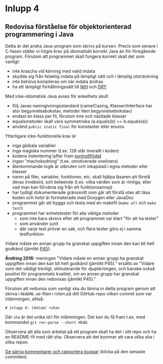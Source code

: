 # Inlupp 4

## Redovisa förståelse för  objektorienterad programmering i Java

Detta är det andra Java-program som skrivs på kursen. Precis som
senare i C-fasen ställer vi högre krav på idiomatiskt korrekt Java
än för föregående program. Förutom att programmet skall fungera
korrekt skall det som vanligt:

* inte krascha vid körning med valid indata
* skydda sig från felaktig indata på lämpligt sätt och i lämplig utsträckning
* inte behöva kompileras om när indata ändras
* ha ett lämpligt förhållningssätt till [NIH](http://en.wikipedia.org/wiki/Not_invented_here)  och [DRY](http://en.wikipedia.org/wiki/Don't_repeat_yourself)

Med icke-idiomatisk Java avses för enkelhets skull:

* följ Javas namngivningsstandard (camelCasing, Klasser/Interface har stor begynnelsebokstav, metoder liten begynnelsebokstav)
* endast en klass per fil, förutom inre och nästlade klasser
* equalsmetoder skall vara symmetriska (a.equals(b) == b.equals(a))
* använd `public static final` för konstanter eller enums 

Ytterligare icke-funktionella krav är 

* inga globala variabler 
* inga magiska nummer (t.ex. 128 står överallt i koden)
* kodens indentering lyfter fram [kontrollflödet](http://en.wikipedia.org/wiki/Control_flow)
* ingen "machokodning" (t.ex. omotiverade oneliners)
* återkommande logik är utbruten och inkapslad i egna metoder eller klasser 
* namn på filer, variabler, funktioner, etc. skall hjälpa läsaren att förstå deras innebörd, och beteende (t.ex. vilka värden som är rimliga, eller vad man kan förvänta sig från ett funktionsanrop)
* har tydligt dokumenterade gränssnitt som går att förstå utan att läsa koden och *helst* är formaterade med Doxygen eller JavaDoc
* programmet går att bygga och testa med en makefil (`make all` och `make test`)
* programmet har enhetstester för alla viktiga metoder
  * som inte bara skrevs efter att programmet var klart "för att ha tester"
  * som använder junit
  * där varje test prövar en sak, och flera tester görs ej i samma testfunktion

Vidare måste en annan grupp ha granskat uppgiften innan den kan
bli helt godkänd (jämlikt [P45](http://auportal.herokuapp.com/achievements/45)).

**Ändring 2016:** meningen "Vidare måste en annan grupp ha granskat uppgiften innan den kan bli helt godkänd (jämlikt P45)." ersätts av "Vidare vore det väldigt trevligt, stimulerande för djuplärningen, och kanske också positivt för programmets kvalitet, om en annan grupp har granskat uppgiften innan den redovisas (jämlikt P45)."

Förutom att redovisa som vanligt ska du lämna in detta program
genom att skriva i `README.md`-filen i roten på ditt GitHub-repo
vilken commit som var inlämningen, alltså:

```
# inlupp 4: (datum) <sha>
```

Där `sha` är det unika id:t för inlämningen. Det kan du få fram
t.ex. med kommandot `git rev-parse --short HEAD`.

Observera att alla som arbetat på ett program skall ha det i sitt
repo och ha en README-fil med rätt sha. Observera att det kommer
att vara olika sha i olika repon.

[Ge gärna kommentarer och rapportera buggar](https://github.com/IOOPM-UU/achievements/commits/master/z104.md) (klicka på den senaste commiten)

